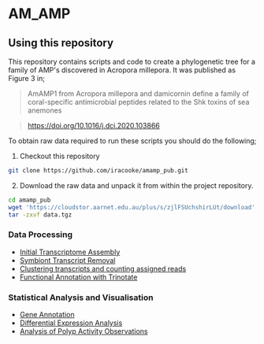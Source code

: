 # AM_AMP

## Using this repository

This repository contains scripts and code to create a phylogenetic tree for a family of AMP's discovered in Acropora millepora.  It was published as Figure 3 in;

> AmAMP1 from Acropora millepora and damicornin define a family of coral-specific antimicrobial peptides related to the Shk toxins of sea anemones

> https://doi.org/10.1016/j.dci.2020.103866



To obtain raw data required to run these scripts you should do the following;

1. Checkout this repository 
```bash
git clone https://github.com/iracooke/amamp_pub.git
```
2. Download the raw data and unpack it from within the project repository.
```bash
cd amamp_pub
wget 'https://cloudstor.aarnet.edu.au/plus/s/zjlFSUchshirLUt/download' -O data.tgz
tar -zxvf data.tgz
```

### Data Processing

- [Initial Transcriptome Assembly](hpc/Assembly)
- [Symbiont Transcript Removal](hpc/psytrans)
- [Clustering transcripts and counting assigned reads](hpc/corset)
- [Functional Annotation with Trinotate](hpc/trinotate)

### Statistical Analysis and Visualisation

- [Gene Annotation](01_annotate.md)
- [Differential Expression Analysis](02_deseq.md)
- [Analysis of Polyp Activity Observations](03_polyp_activity.md)

